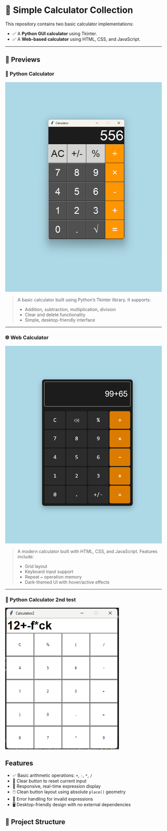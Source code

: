 # 🧮 Simple Calculator Collection

This repository contains two basic calculator implementations:

- ✅ A **Python GUI calculator** using Tkinter.
- ✅ A **Web-based calculator** using HTML, CSS, and JavaScript.

---

## 📸 Previews

### 🐍 Python Calculator

![Python Calculator](assets/python_calculator.png)

> A basic calculator built using Python’s Tkinter library. It supports:
> - Addition, subtraction, multiplication, division
> - Clear and delete functionality
> - Simple, desktop-friendly interface

---

### 🌐 Web Calculator

![HTML Calculator](assets/html_calculator.png)

> A modern calculator built with HTML, CSS, and JavaScript. Features include:
> - Grid layout
> - Keyboard input support
> - Repeat `=` operation memory
> - Dark-themed UI with hover/active effects

---
### 🐍 Python Calculator 2nd test
![Python Calculator 2nd test](assets/cal2.png)

## Features

- ✅ Basic arithmetic operations: `+`, `-`, `*`, `/`
- 🧹 Clear button to reset current input
- 🎯 Responsive, real-time expression display
- 🖱️ Clean button layout using absolute `place()` geometry
- 🚫 Error handling for invalid expressions
- 🖥️ Desktop-friendly design with no external dependencies

## 📁 Project Structure

